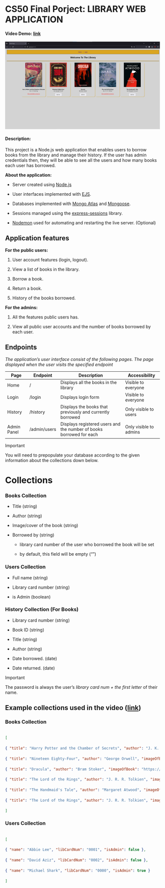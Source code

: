 # CS50 Final Porject: LIBRARY WEB APPLICATION

#### Video Demo: [link](https://youtu.be/-hRL951KxGo)

![UI image](UI.png)

#### Description:
This project is a Node.js web application that enables users to borrow books from the library and manage their history. If the user has admin credentials then, they will be able to see all the users and how many books each user has borrowed.



**About the application:**

+ Server created using [Node.js](https://nodejs.org/en)

+ User interfaces implemented with [EJS](https://www.npmjs.com/package/ejs).

+ Databases implemented with [Mongo Atlas](https://www.mongodb.com/atlas/database) and [Mongoose](https://www.mongodb.com/developer/languages/javascript/getting-started-with-mongodb-and-mongoose/).

+ Sessions managed using the [express-sessions](https://www.npmjs.com/package/express-session) library.

+ [Nodemon](https://www.npmjs.com/package/nodemon) used for automating and restarting the live server. (Optional)



## Application features

**For the public users:**

1. User account features (login, logout).

2. View a list of books in the library.

3. Borrow a book.

4. Return a book.

5. History of the books borrowed.



**For the admins:**

1. All the features public users has.

2. View all public user accounts and the number of books borrowed by each user.


## Endpoints

*The application’s user interface consist of the following pages. The page displayed when
the user visits the specified endpoint*


| Page | Endpoint | Description | Accessibility
|--|--|--|--|
| Home | / | Displays all the books in the library | Visible to everyone |
| Login | /login | Displays login form| Visible to everyone |
| History | /history | Displays the books that previously and currently borrowed | Only visible to users |
| Admin Panel | /admin/users | Displays registered users and the number of books borrowed for each | Only visible to admins |


> [!IMPORTANT]
> You will need to prepopulate your database according to the given information about the collections down below.


# Collections
### Books Collection

+ Title (string)

+ Author (string)

+ Image/cover of the book (string)

+ Borrowed by (string)

	+ library card number of the user who borrowed the book will be set

	+ by default, this field will be empty (“”)




### Users Collection

+ Full name (string)

+ Library card number (string)

+ is Admin (boolean)




### History Collection (For Books)

+ Library card number (string)

+ Book ID (string)

+ Title (string)

+ Author (string)

+ Date borrowed. (date)

+ Date returned. (date)


> [!IMPORTANT]
> The password is always the user’s *library card num + the first letter* of their name.


## Example collections used in the video ([link](https://youtu.be/-hRL951KxGo))



### Books Collection

```json

[

{ "title": "Harry Potter and the Chamber of Secrets", "author": "J. K. Rowling", "imageOfBook": "http://bit.ly/47O2Q1i", "borrowedBy": "" },

{ "title": "Nineteen Eighty-Four", "author": "George Orwell", "imageOfBook": "https://bit.ly/46t6psH", "borrowedBy": "" },

{ "title": "Dracula", "author": "Bram Stoker", "imageOfBook": "https://bit.ly/3GjWafz", "borrowedBy": "" },

{ "title": "The Lord of the Rings", "author": "J. R. R. Tolkien", "imageOfBook": "https://bit.ly/3Rc9gSl", "borrowedBy": "" },

{ "title": "The Handmaid's Tale", "author": "Margaret Atwood", "imageOfBook": "https://bit.ly/47Iug8U", "borrowedBy": "" },

{ "title": "The Lord of the Rings", "author": "J. R. R. Tolkien", "imageOfBook": "https://bit.ly/3Rc9gSl", "borrowedBy": "" },

]

```



### Users Collection

```json

[

{ "name": "Abbie Lee", "libCardNum": "0001", "isAdmin": false },

{ "name": "David Aziz", "libCardNum": "0002", "isAdmin": false },

{ "name": "Michael Shark", "libCardNum": "0000", "isAdmin": true }

]

```
